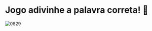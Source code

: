 # Jogo adivinhe a palavra correta! 🎯
![0829](https://github.com/DaviPaluch/Jogo-Das-Palavras-Embaralhadas/assets/101030497/5c704c56-68cf-4fe7-ad74-7e91ffd09291)


